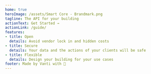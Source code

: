 ```yaml
---
home: true
heroImage: /assets/Smart Core - Brandmark.png
tagline: The API for your building
actionText: Get Started →
actionLink: /guide/
features:
- title: Open
  details: Avoid vendor lock in and hidden costs
- title: Secure
  details: Your data and the actions of your clients will be safe
- title: Flexible
  details: Design your building for your use cases
footer: Made by Vanti with 🧡️
---
```

